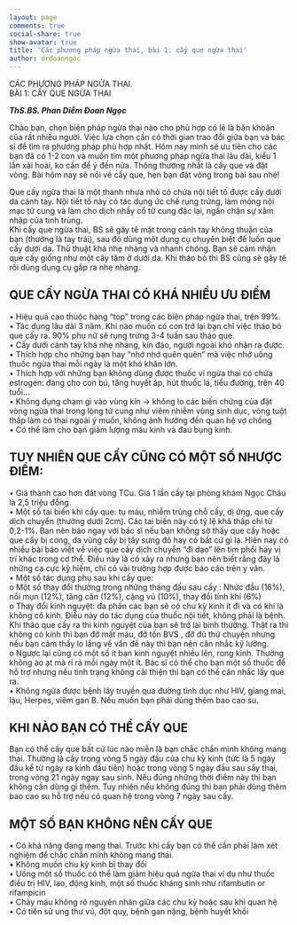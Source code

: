 ```yaml
---
layout: page
comments: true
social-share: true
show-avatar: true
title: 'Các phương pháp ngừa thai, bài 1: cấy que ngừa thai'
author: drdoanngoc
---
```


CÁC PHƯƠNG PHÁP NGỪA THAI.  
BÀI 1: CẤY QUE NGỪA THAI  

***ThS.BS. Phan Diễm Đoan Ngọc***

Chào bạn, chọn biện pháp ngừa thai nào cho phù hợp có lẽ là băn khoăn của rất nhiều người. Việc lựa chọn cần có thời gian trao đổi giữa bạn và bác sĩ để tìm ra phương pháp phù hợp nhất. Hôm nay mình sẽ ưu tiên cho các bạn đã có 1-2 con và muốn tìm một phương pháp ngừa thai lâu dài, kiểu 1 lần xài hoài, ko cần để ý đến nữa. Thông thường nhất là cấy que và đặt vòng. Bài hôm nay sẽ nói về cấy que, hẹn bạn đặt vòng trong bài sau nhé!

Que cấy ngừa thai là một thanh nhựa nhỏ có chứa nội tiết tố được cấy dưới da cánh tay. Nội tiết tố này có tác dụng ức chế rụng trứng, làm mỏng nội mạc tử cung và làm cho dịch nhầy cổ tử cung đặc lại, ngăn chặn sự xâm nhập của tinh trùng.  
Khi cấy que ngừa thai, BS sẽ gây tê mặt trong cánh tay không thuận của bạn (thường là tay trái), sau đó dùng một dụng cụ chuyên biệt để luồn que cấy dưới da. Thủ thuật khá nhẹ nhàng và nhanh chóng. Bạn sẽ cảm nhận que cấy giống như một cây tăm ở dưới da. Khi tháo bỏ thì BS cũng sẽ gây tê rồi dùng dụng cụ gắp ra nhẹ nhàng.

## QUE CẤY NGỪA THAI CÓ KHÁ NHIỀU ƯU ĐIỂM  
• Hiệu quả cao thuộc hàng “top” trong các biện pháp ngừa thai, trên 99%.  
• Tác dụng lâu dài 3 năm. Khi nào muốn có con trở lại bạn chỉ việc tháo bỏ que cấy ra. 90% phụ nữ sẽ rụng trứng 3-4 tuần sau tháo que.  
• Cấy dưới cánh tay khá nhẹ nhàng, kín đáo, người ngoài khó nhận ra được.  
• Thích hợp cho những bạn hay “nhớ nhớ quên quên” mà việc nhớ uống thuốc ngừa thai mỗi ngày là một khó khăn lớn.  
• Thích hợp với những bạn không dùng được thuốc vỉ ngừa thai có chứa estrogen: đang cho con bú, tăng huyết áp, hút thuốc lá, tiểu đường, trên 40 tuổi…  
• Không đụng chạm gì vào vùng kín -> không lo các biến chứng của đặt vòng ngừa thai trong lòng tử cung như viêm nhiễm vùng sinh dục, vòng tuột thấp làm có thai ngoài ý muốn, không ảnh hưởng đến quan hệ vợ chồng  
• Có thể làm cho bạn giảm lượng máu kinh và đau bụng kinh.

## TUY NHIÊN QUE CẤY CŨNG CÓ MỘT SỐ NHƯỢC ĐIỂM:  
• Giá thành cao hơn đăt vòng TCu. Giá 1 lần cấy tại phòng khám Ngọc Châu là 2,5 triệu đồng.  
• Một số tai biến khi cấy que: tụ máu, nhiễm trùng chỗ cấy, dị ứng, que cấy dịch chuyển (thường dưới 2cm). Các tai biến này có tỷ lệ khá thấp chỉ từ 0,2-1%. Bạn nên báo ngay với bác sĩ nếu bạn không sờ thấy que cấy hoặc que cấy bị cong, da vùng cấy bị tấy sưng đỏ hay có bất cứ gì lạ. Hiện nay có nhiều bài báo viết về việc que cấy dịch chuyển “đi dạo” lên tim phổi hay vị trí khác trong cơ thể. Điều này là có xảy ra nhưng bạn nên biết rằng đây là những ca cực kỳ hiếm, chỉ có vài trường hợp được báo cáo trên y văn.  
• Một số tác dụng phụ sau khi cấy que:  
o Một số thay đổi thường trong những tháng đầu sau cấy : Nhức đầu (16%), nổi mụn (12%), tăng cân (12%), căng vú (10%), thay đổi tính khí (6%)  
o Thay đổi kinh nguyệt: đa phần các bạn sẽ có chu kỳ kinh ít đi và có khi là không có kinh. Điều này do tác dụng của thuốc nội tiết, không phải là bệnh. Khi tháo que cấy ra thì kinh nguyệt của bạn sẽ trở lại bình thường. Thật ra thì không có kinh thì bạn đỡ mất máu, đỡ tốn BVS , đỡ đủ thứ chuyện nhưng nếu bạn cảm thấy lo lắng về vấn đề này thì bạn nên cân nhắc kỹ lưỡng.  
o Ngược lại cũng có một số ít bạn kinh nguyệt nhiều lên, rong kinh. Thường không ào ạt mà rỉ rả mỗi ngày một ít. Bác sĩ có thể cho bạn một số thuốc để hỗ trợ nhưng nếu tình trạng không cải thiện thì bạn có thể cân nhắc lấy que ra.  
• Không ngừa được bệnh lây truyền qua đường tình dục như HIV, giang mai, lậu, Herpes, viêm gan B. Nếu muốn bạn phải dùng thêm bao cao su.

## KHI NÀO BẠN CÓ THỂ CẤY QUE  
Bạn có thể cấy que bất cứ lúc nào miễn là bạn chắc chắn mình không mang thai. Thường là cấy trong vòng 5 ngày đầu của chu kỳ kinh (tức là 5 ngày đầu kể từ ngày ra kinh đầu tiên) hoặc trong vòng 5 ngày đầu sau sẩy thai, trong vòng 21 ngày ngay sau sinh. Nếu đúng những thời điểm này thì bạn không cần dùng gì thêm. Tuy nhiên nếu không đúng thì bạn phải dùng thêm bao cao su hỗ trợ nếu có quan hệ trong vòng 7 ngày sau cấy.

## MỘT SỐ BẠN KHÔNG NÊN CẤY QUE  
• Có khả năng đang mang thai. Trước khi cấy bạn có thể cần phải làm xét nghiệm để chắc chắn mình không mang thai.  
• Không muốn chu kỳ kinh bị thay đổi  
• Uống một số thuốc có thể làm giảm hiệu quả ngừa thai ví dụ như thuốc điều trị HIV, lao, động kinh, một số thuốc kháng sinh như rifambutin or rifampicin  
• Chảy máu không rõ nguyên nhân giữa các chu kỳ hoặc sau khi quan hệ  
• Có tiền sử ung thư vú, đột quỵ, bệnh gan nặng, bệnh huyết khối